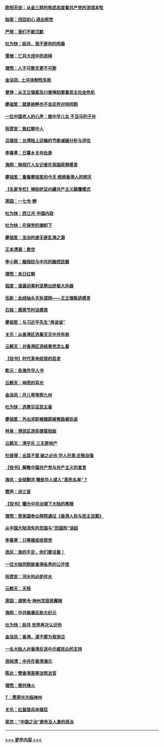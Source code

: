 #### [欧阳天剑：从金三胖的核武态度看共产党的流氓本性](../pages/nsc993/n11702238.md?t=12051722) 
#### [陆客：找回初心 退出邪党](../pages/nsc993/n11702213.md?t=12051722) 
#### [严晓：我们不能沉默](../pages/nsc993/n11702110.md?t=12051722) 
#### [吐为快：妖共，我不是你的肉盾](../pages/nsc993/n11701366.md?t=12051722) 
#### [雪绮：亡共大戏中的选择](../pages/nsc993/n11699922.md?t=12051722) 
#### [理悟：人不可欺天更不可欺](../pages/nsc993/n11699657.md?t=12051722) 
#### [金浴凤:  土共体制性失败](../pages/nsc993/n11699361.md?t=12051722) 
#### [曾铮：从王立强案及川普弹劾案看民主社会危机](../pages/nsc993/n11699318.md?t=12051722) 
#### [廖祖笙：就是纳粹也不会这样对待同胞](../pages/nsc993/n11697658.md?t=12051722) 
#### [一位中国老人的心声：做中华儿女 不当马列子孙](../pages/nsc993/n11697525.md?t=12051722) 
#### [祝君安：致红朝中人](../pages/nsc993/n11697518.md?t=12051722) 
#### [吕锡民：台湾陆上运输的节能减碳分析与评估](../pages/nsc993/n11694983.md?t=12051722) 
#### [李春草：日暮乡关何处是](../pages/nsc993/n11694805.md?t=12051722) 
#### [海网：殃视打人女记者在英国获罪感言](../pages/nsc993/n11693832.md?t=12051722) 
#### [廖祖笙：看看廖祖笙的今天 想想香港人的明天](../pages/nsc993/n11693707.md?t=12051722) 
#### [【名家专栏】弹劾听证内藏共产主义颠覆模式](../pages/nsc993/n11693563.md?t=12051722) 
#### [莲园：一七令‧辨](../pages/nsc993/n11692558.md?t=12051722) 
#### [吐为快：西江月·中国内政](../pages/nsc993/n11692071.md?t=12051722) 
#### [吐为快：在保党的旗帜下](../pages/nsc993/n11691188.md?t=12051722) 
#### [廖祖笙：法治的虚无是乱港之源](../pages/nsc993/n11690605.md?t=12051722) 
#### [正本清源：救世](../pages/nsc993/n11689134.md?t=12051722) 
#### [李小刚：脑指纹与中共的脑控武器](../pages/nsc993/n11688900.md?t=12051722) 
#### [理悟：末日红朝](../pages/nsc993/n11688829.md?t=12051722) 
#### [弧度：谁逼迫美利坚祭出终极大杀器](../pages/nsc993/n11688735.md?t=12051722) 
#### [伍新：此线抽头天拆谍网——王立强叛逃感言](../pages/nsc993/n11687981.md?t=12051722) 
#### [石铭：感恩节时话感恩](../pages/nsc993/n11687568.md?t=12051722) 
#### [廖祖笙：与习近平先生“再谈谈”](../pages/nsc993/n11687005.md?t=12051722) 
#### [关乐：从香港区选看天灭中共布局](../pages/nsc993/n11686647.md?t=12051722) 
#### [云鹤天：对香港区选结果党怎么看](../pages/nsc993/n11686216.md?t=12051722) 
#### [【投书】时代革命给我的启发](../pages/nsc993/n11684287.md?t=12051722) 
#### [乾元：告海外华人书](../pages/nsc993/n11684044.md?t=12051722) 
#### [云鹤天：响亮的耳光](../pages/nsc993/n11684254.md?t=12051722) 
#### [金浴凤：月儿弯弯照九州](../pages/nsc993/n11684231.md?t=12051722) 
#### [吐为快：选票见证民主香](../pages/nsc993/n11684206.md?t=12051722) 
#### [廖祖笙：外出求职被跟踪被套路被劝返](../pages/nsc993/n11683874.md?t=12051722) 
#### [林泉：港民区选告捷莫轻敌](../pages/nsc993/n11683930.md?t=12051722) 
#### [云鹤天：清平乐 三无房地产](../pages/nsc993/n11681521.md?t=12051722) 
#### [杜彼得：出其不意 破之必也 华人在美 庄敬自强](../pages/nsc993/n11679554.md?t=12051722) 
#### [【投书】解散中国共产党与共产主义的宣言](../pages/nsc993/n11679177.md?t=12051722) 
#### [海风：全球剿共 哪些华人或入“高危名单”？](../pages/nsc993/n11678617.md?t=12051722) 
#### [慧声：诗三首](../pages/nsc993/n11678848.md?t=12051722) 
#### [【投书】曝光中共治理下大陆的黑暗](../pages/nsc993/n11678674.md?t=12051722) 
#### [理悟：贺美国参众两院通过《香港人权与民主法案》](../pages/nsc993/n11678104.md?t=12051722) 
#### [从中国大陆消失的民国与“民国热”谈起](../pages/nsc993/n11678075.md?t=12051722) 
#### [李春草：只等瘟疫收邪党](../pages/nsc993/n11677308.md?t=12051722) 
#### [逸风：我的手足，你们要活着！](../pages/nsc993/n11676352.md?t=12051722) 
#### [一位大陆同胞致香港各界的公开信](../pages/nsc993/n11675761.md?t=12051722) 
#### [祝君安：河水何必妒井水](../pages/nsc993/n11675746.md?t=12051722) 
#### [云鹤天：天怒](../pages/nsc993/n11675718.md?t=12051722) 
#### [莲园：调笑令‧神州怎容恶魔祸](../pages/nsc993/n11675648.md?t=12051722) 
#### [海网：中共偷袭反助大纪元](../pages/nsc993/n11673515.md?t=12051722) 
#### [吐为快：妖共 世界再次认识你](../pages/nsc993/n11673506.md?t=12051722) 
#### [金浴凤：香港，请不要为我哭泣](../pages/nsc993/n11673248.md?t=12051722) 
#### [一名大陆人对香港反送中示威民众的支持](../pages/nsc993/n11672615.md?t=12051722) 
#### [郑纯清：中共在香港演示](../pages/nsc993/n11670539.md?t=12051722) 
#### [陈达：赞香港高等法院法官](../pages/nsc993/n11669542.md?t=12051722) 
#### [理悟：倒共烽火](../pages/nsc993/n11668844.md?t=12051722) 
#### [T：愿荣光光临神州](../pages/nsc993/n11668421.md?t=12051722) 
#### [关乐：红鼠狼兵休猖狂](../pages/nsc993/n11668378.md?t=12051722) 
#### [梁京：“中国之治”是危及人类的恶治](../pages/nsc993/n11668328.md?t=12051722) 

----
#### [ >>> 更早内容 <<< ](../indexes/nsc993-earlier.md)
